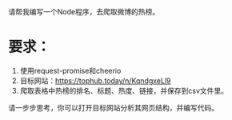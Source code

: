 请帮我编写一个Node程序，去爬取微博的热榜。
# 要求：
1. 使用request-promise和cheerio
2. 目标网站：https://tophub.today/n/KqndgxeLl9
3. 爬取表格中热榜的排名、标题、热度、链接，并保存到csv文件里。

请一步步思考，你可以打开目标网站分析其网页结构，并编写代码。